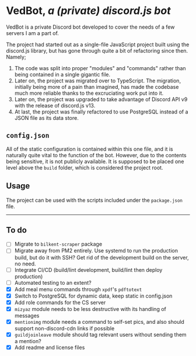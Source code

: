 # VedBot, *a (private) discord.js bot*

VedBot is a private Discord bot developed to cover the needs of a few servers I am a part of.

The project had started out as a single-file JavaScript project built using the discord.js library, but has gone through quite a bit of refactoring since then. Namely;

1. The code was split into proper "modules" and "commands" rather than being contained in a single gigantic file.
2. Later on, the project was migrated over to TypeScript. The migration, initially being more of a pain than imagined, has made the codebase much more reliable thanks to the excruciating work put into it.
3. Later on, the project was upgraded to take advantage of Discord API v9 with the release of discord.js v13.
4. At last, the project was finally refactored to use PostgreSQL instead of a JSON file as its data store.

## `config.json`

All of the static configuration is contained within this one file, and it is naturally quite vital to the function of the bot. However, due to the contents being sensitive, it is not publicly available.
It is supposed to be placed one level above the `build` folder, which is considered the project root.

## Usage

The project can be used with the scripts included under the `package.json` file.

---

## To do

- [ ] Migrate to `bilkent-scraper` package
- [ ] Migrate away from PM2 entirely. Use systemd to run the production build, but do it with SSH?
  Get rid of the development build on the server, no need.
- [ ] Integrate CI/CD (build/lint development, build/lint then deploy production)
- [ ] Automated testing to an extent?
- [x] Add meal menu commands through `xpdf`'s `pdftotext`
- [x] Switch to PostgreSQL for dynamic data, keep static in config.json
- [x] Add role commands for the CS server
- [x] `mizyaz` module needs to be less destructive with its handling of messages
- [x] `mentionimg` module needs a command to self-set pics, and also should support non-discord-cdn links if possible
- [x] `guildjoinleave` module should tag relevant users without sending them a mention?
- [x] Add readme and license files

